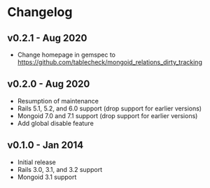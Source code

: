 # Changelog

## v0.2.1 - Aug 2020

- Change homepage in gemspec to https://github.com/tablecheck/mongoid_relations_dirty_tracking

## v0.2.0 - Aug 2020

- Resumption of maintenance
- Rails 5.1, 5.2, and 6.0 support (drop support for earlier versions)
- Mongoid 7.0 and 7.1 support (drop support for earlier versions)
- Add global disable feature

## v0.1.0 - Jan 2014

- Initial release
- Rails 3.0, 3.1, and 3.2 support
- Mongoid 3.1 support
